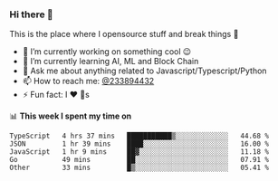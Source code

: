 ### Hi there 👋

<!--
**a233894432/a233894432** is a ✨ _special_ ✨ repository because its `README.md` (this file) appears on your GitHub profile.

Here are some ideas to get you started:

- 🔭 I’m currently working on ...
- 🌱 I’m currently learning ...
- 👯 I’m looking to collaborate on ...
- 🤔 I’m looking for help with ...
- 💬 Ask me about ...
- 📫 How to reach me: ...
- 😄 Pronouns: ...
- ⚡ Fun fact: ...
-->
 
 
This is the place where I opensource stuff and break things :rofl:

- 🔭 I’m currently working on something cool :wink:
- 🌱 I’m currently learning AI, ML and Block Chain
- 💬 Ask me about anything related to Javascript/Typescript/Python
- 📫 How to reach me: [@233894432](https://twitter.com/233894432)
- ⚡ Fun fact: I :heart: :dog:s

📊 **This week I spent my time on**
<!--START_SECTION:waka-->

```text
TypeScript   4 hrs 37 mins   ███████████▒░░░░░░░░░░░░░   44.68 %
JSON         1 hr 39 mins    ████░░░░░░░░░░░░░░░░░░░░░   16.00 %
JavaScript   1 hr 9 mins     ██▓░░░░░░░░░░░░░░░░░░░░░░   11.18 %
Go           49 mins         ██░░░░░░░░░░░░░░░░░░░░░░░   07.91 %
Other        33 mins         █▒░░░░░░░░░░░░░░░░░░░░░░░   05.41 %
```

<!--END_SECTION:waka-->
